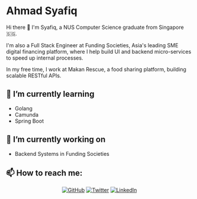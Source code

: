 # Ahmad Syafiq 

Hi there 👋 I'm Syafiq, a NUS Computer Science graduate from Singapore 🇸🇬.

I'm also a Full Stack Engineer at Funding Societies, Asia's leading SME digital financing platform, where I help build UI and backend micro-services to speed up internal processes.

In my free time, I work at Makan Rescue, a food sharing platform, building scalable RESTful APIs.
<!--
**ahmadsyafiqruhazat/ahmadsyafiqruhazat** is a ✨ _special_ ✨ repository because its `README.md` (this file) appears on your GitHub profile.

Here are some ideas to get you started:

- 🔭 I’m currently working on ...
- 🌱 I’m currently learning ...
- 👯 I’m looking to collaborate on ...
- 🤔 I’m looking for help with ...
- 💬 Ask me about ...
- 📫 How to reach me: ...
- 😄 Pronouns: ...
- ⚡ Fun fact: ...
-->
## 🌱 I’m currently learning 

- Golang
- Camunda 
- Spring Boot

## 🔭 I’m currently working on 
- Backend Systems in Funding Societies

## 📫 How to reach me:
<p align="center">
	<a href="https://github.com/ahmadsyafiqruhazat"><img src="https://img.shields.io/github/followers/ahmadsyafiqruhazat.svg?label=GitHub&style=social" alt="GitHub"></a>
	<a href="https://twitter.com/lithiumlkid"><img src="https://img.shields.io/twitter/follow/lithiumlkid?label=Twitter&style=social" alt="Twitter"></a>
	<a href="https://www.linkedin.com/in/ahmadsyafiqruhazat"><img src="https://img.shields.io/badge/LinkedIn--_.svg?style=social&logo=linkedin" alt="LinkedIn"></a>
</p>
